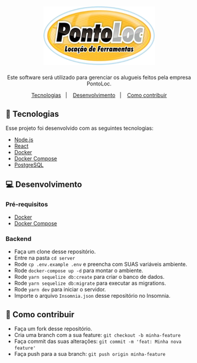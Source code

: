 <h1 align="center">
  <img alt="PontoLoc" title="Pontoloc" src=".github/logo.png" width="300px" />
</h1>

<p align="center">Este software será utilizado para gerenciar os alugueis feitos pela empresa PontoLoc.</p>

<p align="center">
 <a href="#rocket-tecnologias">Tecnologias</a>&nbsp;&nbsp;&nbsp;|&nbsp;&nbsp;&nbsp;
 <a href="#computer-desenvolvimento">Desenvolvimento</a>&nbsp;&nbsp;&nbsp;|&nbsp;&nbsp;&nbsp;
 <a href="#-como-contribuir">Como contribuir</a>
</p>


## :rocket: Tecnologias

Esse projeto foi desenvolvido com as seguintes tecnologias:

- [Node.js](https://nodejs.org/en/)
- [React](https://reactjs.org/)
- [Docker](https://www.docker.com/)
- [Docker Compose](https://docs.docker.com/compose/)
- [PostgreSQL](https://www.postgresql.org/)

## :computer: Desenvolvimento

### Pré-requisitos

- [Docker](https://www.docker.com/)
- [Docker Compose](https://docs.docker.com/compose/)

### Backend

- Faça um clone desse repositório.
- Entre na pasta `cd server`
- Rode `cp .env.example .env` e preencha com SUAS variáveis ambiente.
- Rode `docker-compose up -d` para montar o ambiente.
- Rode `yarn sequelize db:create` para criar o banco de dados.
- Rode `yarn sequelize db:migrate` para executar as migrations.
- Rode `yarn dev` para iniciar o servidor.
- Importe o arquivo `Insomnia.json` desse repositório no Insomnia.

## 🤔 Como contribuir

- Faça um fork desse repositório.
- Cria uma branch com a sua feature: `git checkout -b minha-feature`
- Faça commit das suas alterações: `git commit -m 'feat: Minha nova feature'`
- Faça push para a sua branch: `git push origin minha-feature`
